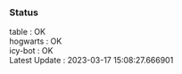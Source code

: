 ### Status


table : OK  
hogwarts : OK  
icy-bot : OK  
Latest Update : 2023-03-17 15:08:27.666901
